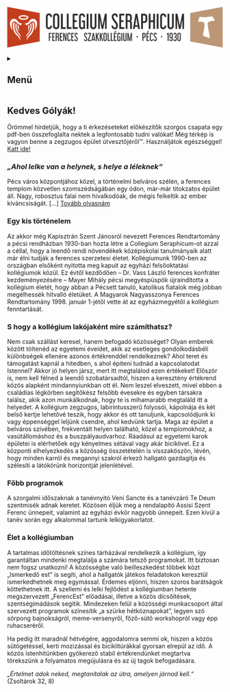 ![](Arculati_Elemek/Logo/logo-long.png)

<details>
	<summary><h2>Menü</h2></summary>
- [Kezdőlap](/mobile_version.html)
- [Rólunk](/rolunk.html)
- [Programok](/programok.html)
- [Szakmai nap](/SzakmaiNap.html)
- [Felvételi](/Felveteli.html)
- [Galéria](/Galeria.html)
- [Dokumentumok](/dokumentumok.html)
- [DiákBizottság](/DB.html)
- [Felújítások](/felujitasok.html)
</details>

Kedves Gólyák!
-------------------
Örömmel hirdetjük, hogy a ti érkezéseteket előkészítők szorgos csapata egy pdf-ben összefoglalta nektek a legfontosabb
tudni valókat! Még térkép is vagyon benne a zegzugos épület útvesztőjéről™. Használjátok
egészséggel! [Katt ide!](/src/Szeráf_KÉSZ_velemjáró.pdf)

### ***„Ahol lelke van a helynek, s helye a léleknek“***

Pécs város központjához közel, a történelmi belváros szélén, a ferences templom közvetlen szomszédságában egy ódon,
már-már titokzatos épület áll. Nagy, robosztus falai nem hivalkodóak, de mégis felkeltik az ember
kíváncsiságát. [...] [Tovább olvasnám](/rolunk.md)

### Egy kis történelem

Az akkor még Kapisztrán Szent Jánosról nevezett Ferences Rendtartomány a pécsi rendházban 1930-ban hozta létre a
Collegium Seraphicum-ot azzal a céllal, hogy a leendő rendi növendékek középiskolai tanulmányaik alatt már élni tudják a
ferences szerzetesi életet. Kollégiumunk 1990-ben az országban elsőként nyitotta meg kapuit az egyházi felsőoktatási
kollégiumok közül. Ez évtől kezdődően – Dr. Vass László ferences konfráter kezdeményezésére – Mayer Mihály pécsi
megyéspüspök újraindította a kollégium életét, hogy abban a Pécsett tanuló, katolikus fiatalok még jobban megélhessék
hitvalló életüket. A Magyarok Nagyasszonya Ferences Rendtartomány 1998. január 1-jétől vette át az egyházmegyétől a
kollégium fenntartását.

### S hogy a kollégium lakójaként mire számíthatsz?

Nem csak szállást keresel, hanem befogadó közösséget? Olyan emberek között töltenéd az egyetemi éveidet, akik az
esetleges gondolkodásbéli különbségek ellenére azonos értékrenddel rendelkeznek? Ahol teret és támogatást kapnál a
hitedben, s ahol építeni tudnád a kapcsolatodat Istennel? Akkor jó helyen jársz, mert itt megtalálod ezen értékeket!
Először is, nem kell félned a leendő szobatársadtól, hiszen a keresztény értékrend közös alapként mindannyiunkban ott
él. Nem leszel elveszett, mivel ebben a családias légkörben segítőkész felsőbb évesekre és egyben társakra találsz, akik
azon munkálkodnak, hogy te is mihamarabb megtaláld itt a helyedet. A kollégium zegzugos, labirintusszerű folyosói,
kápolnája és két belső kertje lehetővé teszik, hogy akkor és ott tanuljunk, kapcsolódjunk ki vagy éppenséggel leljünk
csendre, ahol kedvünk tartja. Maga az épület a belváros szívében, frekventált helyen található, közel a templomokhoz, a
vasútállomáshoz és a buszpályaudvarhoz. Ráadásul az egyetemi karok épületei is elérhetőek egy kényelmes sétával vagy
akár biciklivel. Ez a központi elhelyezkedés a közösség összetételén is visszaköszön, lévén, hogy minden karról és
megannyi szakról érkező hallgató gazdagítja és szélesíti a látókörünk horizontját jelenlétével.

### Főbb programok

A szorgalmi időszaknak a tanévnyitó Veni Sancte és a tanévzáró Te Deum szentmisék adnak keretet. Közösen éljük meg a
rendalapító Assisi Szent Ferenc ünnepeit, valamint az egyházi évkör nagyobb ünnepeit. Ezen kívül a tanév során egy
alkalommal tartunk lelkigyakorlatot.

### Élet a kollégiumban

A tartalmas időtöltésnek színes tárházával rendelkezik a kollégium, így garantáltan mindenki megtalálja a számára tetsző
programokat. Itt biztosan nem fogsz unatkozni! A közösségbe való beilleszkedést többek közt „Ismerkedő est" is segíti,
ahol a hallgatók játékos feladatokon keresztül ismerkedhetnek meg egymással. Érdemes eljönni, hiszen szoros barátságok
köttethetnek itt. A szellemi és lelki fejlődést a kollégiumban hetente megszervezett „FerencEst” előadásai, illetve a
közös dicsőítések, szentségimádások segítik. Mindezeken felül a közösségi munkacsoport által szervezett programok
színesítik „a szürke hétköznapokat”, legyen szó sörpong bajnokságról, meme-versenyről, főző-sütő workshopról vagy épp
ruhacseréről.

Ha pedig itt maradnál hétvégére, aggodalomra semmi ok, hiszen a közös sütögetéssel, kerti mozizással és biciklitúrákkal
gyorsan elrepül az idő. A közös istenhitünkben gyökerező stabil értékrendünket megtartva törekszünk a folyamatos
megújulásra és az új tagok befogadására.

*„Értelmet adok neked, megtanítalak az útra, amelyen járnod kell.“*   (Zsoltárok 32, 8)